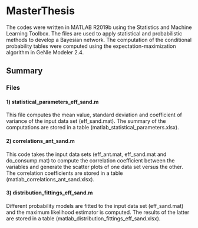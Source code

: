 # MasterThesis
The codes were written in MATLAB R2019b using the Statistics and Machine Learning Toolbox. The files are used to apply statistical and probabilistic methods to develop a Bayesian
network. The computation of the conditional probability tables were computed using the expectation-maximization algorithm in GeNIe Modeler 2.4.

## Summary

### Files

#### 1) statistical_parameters_eff_sand.m
This file computes the mean value, standard deviation and coefficient of variance of the input data set (eff_sand.mat). The summary of the computations are stored in a table 
(matlab_statistical_parameters.xlsx).

#### 2) correlations_ant_sand.m
This code takes the input data sets (eff_ant.mat, eff_sand.mat and do_consump.mat) to compute the correlation coefficient between the variables and generate the scatter plots of 
one data set versus the other. The correlation coefficients are stored in a table (matlab_correlations_ant_sand.xlsx).

#### 3) distribution_fittings_eff_sand.m
Different probability models are fitted to the input data set (eff_sand.mat) and the maximum likelihood estimator is computed. The results of the latter are stored in a table 
(matlab_distribution_fittings_eff_sand.xlsx).
